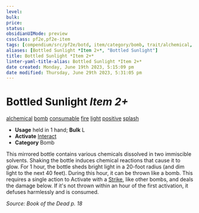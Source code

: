 ```yaml
---
level:
bulk:
price:
status:
obsidianUIMode: preview
cssclass: pf2e,pf2e-item
tags: [compendium/src/pf2e/botd, item/category/bomb, trait/alchemical, trait/bomb, trait/consumable, trait/fire, trait/light, trait/positive, trait/splash]
aliases: [Bottled Sunlight *Item 2+*, "Bottled Sunlight"]
title: Bottled Sunlight *Item 2+*
linter-yaml-title-alias: Bottled Sunlight *Item 2+*
date created: Monday, June 19th 2023, 5:15:09 pm
date modified: Thursday, June 29th 2023, 5:31:05 pm
---
```


# Bottled Sunlight *Item 2+*

[alchemical](rules/traits/alchemical.md) [bomb](rules/traits/bomb.md) [consumable](rules/traits/consumable.md) [fire](rules/traits/fire.md) [light](rules/traits/light.md) [positive](rules/traits/positive.md) [splash](rules/traits/splash.md)  

- **Usage** held in 1 hand; **Bulk** L
- **Activate** [Interact](rules/actions/interact.md)
- **Category** Bomb

This mirrored bottle contains various chemicals dissolved in two immiscible solvents. Shaking the bottle induces chemical reactions that cause it to glow. For 1 hour, the bottle sheds bright light in a 20-foot radius (and dim light to the next 40 feet). During this hour, it can be thrown like a bomb. This requires a single action to Activate with a [Strike](rules/actions/strike.md), like other bombs, and deals the damage below. If it's not thrown within an hour of the first activation, it defuses harmlessly and is consumed.

*Source: Book of the Dead p. 18*
